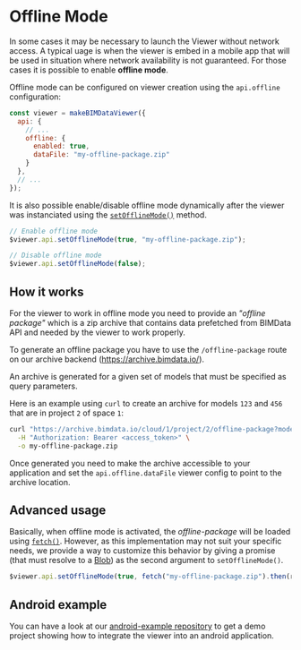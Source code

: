 # Offline Mode

In some cases it may be necessary to launch the Viewer without network access.
A typical uage is when the viewer is embed in a mobile app that will be used
in situation where network availability is not guaranteed.
For those cases it is possible to enable **offline mode**.

Offline mode can be configured on viewer creation using the `api.offline` configuration:

```js
const viewer = makeBIMDataViewer({
  api: {
    // ...
    offline: {
      enabled: true,
      dataFile: "my-offline-package.zip"
    }
  },
  // ...
});
```

It is also possible enable/disable offline mode dynamically after the viewer was instanciated
using the [`setOfflineMode()`](./reference/$viewer.md#setofflinemode) method.

```js
// Enable offline mode
$viewer.api.setOfflineMode(true, "my-offline-package.zip");

// Disable offline mode
$viewer.api.setOfflineMode(false);
```

## How it works

For the viewer to work in offline mode you need to provide an *"offline package"* which is
a zip archive that contains data prefetched from BIMData API and needed by the viewer to work properly.

To generate an offline package you have to use the `/offline-package` route on our archive backend (https://archive.bimdata.io/).

An archive is generated for a given set of models that must be specified as query parameters.

Here is an example using `curl` to create an archive for models `123` and `456` that are in project `2` of space `1`:

```bash
curl "https://archive.bimdata.io/cloud/1/project/2/offline-package?modelId=123&modelId=456" \
  -H "Authorization: Bearer <access_token>" \
  -o my-offline-package.zip
```

Once generated you need to make the archive accessible to your application and set the `api.offline.dataFile`
viewer config to point to the archive location.

## Advanced usage

Basically, when offline mode is activated, the *offline-package* will be loaded using [`fetch()`](https://developer.mozilla.org/en-US/docs/Web/API/fetch).
However, as this implementation may not suit your specific needs, we provide a way to customize this behavior by giving a promise (that must resolve to a 
[Blob](https://developer.mozilla.org/en-US/docs/Web/API/Blob)) as the second argument to `setOfflineMode()`.

```js
$viewer.api.setOfflineMode(true, fetch("my-offline-package.zip").then(res => res.blob()));
```

## Android example

You can have a look at our [android-example repository](https://github.com/bimdata/android-example)
to get a demo project showing how to integrate the viewer into an android application.

